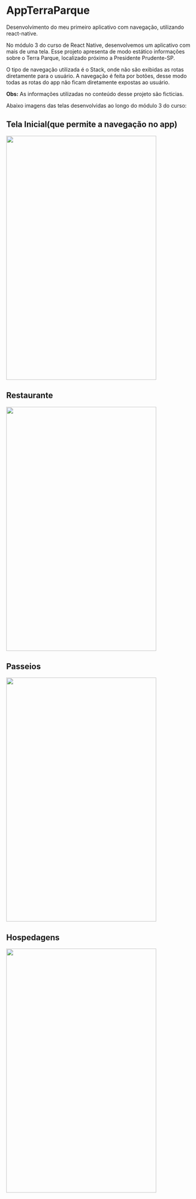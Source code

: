 # AppTerraParque
Desenvolvimento do meu primeiro aplicativo com navegação, utilizando react-native.

No módulo 3 do curso de React Native, desenvolvemos um aplicativo com mais de uma tela. Esse projeto apresenta de modo estático informações sobre o Terra Parque, localizado próximo a Presidente Prudente-SP.

O tipo de navegação utilizada é o Stack, onde não são exibidas as rotas diretamente para o usuário. A navegação é feita por botões, desse modo todas as rotas do app não ficam diretamente expostas ao usuário.

**Obs:** As informações utilizadas no conteúdo desse projeto são ficticias.

Abaixo imagens das telas desenvolvidas ao longo do módulo 3 do curso:

<h2>Tela Inicial(que permite a navegação no app)</h2>
<img src="https://user-images.githubusercontent.com/64798865/165655713-e408aa1f-66c9-4961-b374-8c00bf0dc6cd.jpeg" style="width:400px;height:650px;">

<h2>Restaurante</h2>
<img src="https://user-images.githubusercontent.com/64798865/165655213-c70c787a-bd4e-49db-acb2-b1d4b2c67385.jpeg" style="width:400px;height:650px;">

<h2>Passeios</h2>
<img src="https://user-images.githubusercontent.com/64798865/165655255-4ca72c1d-bb6c-444d-8eb9-732907698714.jpeg" style="width:400px;height:650px;">

<h2>Hospedagens</h2>
<img src="https://user-images.githubusercontent.com/64798865/165655270-fa537b9b-92bd-4843-ba49-8dac9ec70942.jpeg" style="width:400px;height:650px;">

